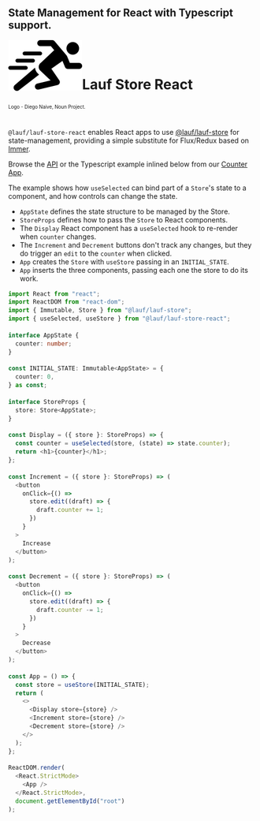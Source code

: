 ## State Management for React with Typescript support.

<img src="https://github.com/cefn/lauf/raw/main/vector/logo.png" alt="Logo - Image of Runner" align="left"><br></br>

# Lauf Store React

<sub><sup>Logo - Diego Naive, Noun Project.</sup></sub>
<br></br>

`@lauf/lauf-store-react` enables React apps to use [@lauf/lauf-store](https://github.com/cefn/lauf/tree/main/modules/lauf-store)
for state-management, providing a simple substitute for Flux/Redux based on
[Immer](https://immerjs.github.io/immer/).

Browse the [API](https://cefn.com/lauf/api) or the Typescript example inlined below from our [Counter
App](https://github.com/cefn/lauf/tree/main/apps/counter).

The example shows how `useSelected` can bind part of a `Store`'s state to a component,
and how controls can change the state.

- `AppState` defines the state structure to be managed by the Store.
- `StoreProps` defines how to pass the `Store` to React components.
- The `Display` React component has a `useSelected` hook to re-render when `counter` changes.
- The `Increment` and `Decrement` buttons don't track any changes, but they do trigger an `edit` to the `counter` when clicked.
- `App` creates the `Store` with `useStore` passing in an `INITIAL_STATE`.
- `App` inserts the three components, passing each one the store to do its work.

```typescript
import React from "react";
import ReactDOM from "react-dom";
import { Immutable, Store } from "@lauf/lauf-store";
import { useSelected, useStore } from "@lauf/lauf-store-react";

interface AppState {
  counter: number;
}

const INITIAL_STATE: Immutable<AppState> = {
  counter: 0,
} as const;

interface StoreProps {
  store: Store<AppState>;
}

const Display = ({ store }: StoreProps) => {
  const counter = useSelected(store, (state) => state.counter);
  return <h1>{counter}</h1>;
};

const Increment = ({ store }: StoreProps) => (
  <button
    onClick={() =>
      store.edit((draft) => {
        draft.counter += 1;
      })
    }
  >
    Increase
  </button>
);

const Decrement = ({ store }: StoreProps) => (
  <button
    onClick={() =>
      store.edit((draft) => {
        draft.counter -= 1;
      })
    }
  >
    Decrease
  </button>
);

const App = () => {
  const store = useStore(INITIAL_STATE);
  return (
    <>
      <Display store={store} />
      <Increment store={store} />
      <Decrement store={store} />
    </>
  );
};

ReactDOM.render(
  <React.StrictMode>
    <App />
  </React.StrictMode>,
  document.getElementById("root")
);
```
